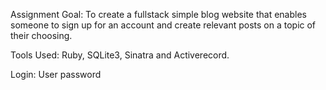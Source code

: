 Assignment Goal:
To create a fullstack simple blog website that enables someone to sign up for an account and create relevant posts on a topic of their choosing.

Tools Used:
Ruby, SQLite3, Sinatra and Activerecord.

Login:
User
password